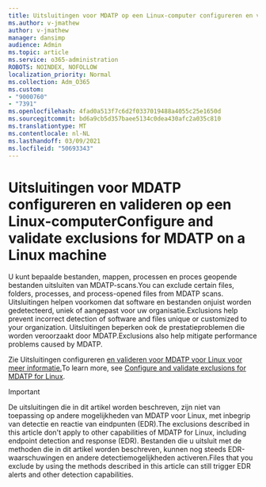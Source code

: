 ```yaml
---
title: Uitsluitingen voor MDATP op een Linux-computer configureren en valideren
ms.author: v-jmathew
author: v-jmathew
manager: dansimp
audience: Admin
ms.topic: article
ms.service: o365-administration
ROBOTS: NOINDEX, NOFOLLOW
localization_priority: Normal
ms.collection: Adm_O365
ms.custom:
- "9000760"
- "7391"
ms.openlocfilehash: 4fad0a513f7c6d2f0337019488a4055c25e1650d
ms.sourcegitcommit: bd6a9cb5d357baee5134c0dea430afc2a035c810
ms.translationtype: MT
ms.contentlocale: nl-NL
ms.lasthandoff: 03/09/2021
ms.locfileid: "50693343"
---
```

# <a name="configure-and-validate-exclusions-for-mdatp-on-a-linux-machine"></a><span data-ttu-id="8a4e0-102">Uitsluitingen voor MDATP configureren en valideren op een Linux-computer</span><span class="sxs-lookup"><span data-stu-id="8a4e0-102">Configure and validate exclusions for MDATP on a Linux machine</span></span>

<span data-ttu-id="8a4e0-103">U kunt bepaalde bestanden, mappen, processen en proces geopende bestanden uitsluiten van MDATP-scans.</span><span class="sxs-lookup"><span data-stu-id="8a4e0-103">You can exclude certain files, folders, processes, and process-opened files from MDATP scans.</span></span> <span data-ttu-id="8a4e0-104">Uitsluitingen helpen voorkomen dat software en bestanden onjuist worden gedetecteerd, uniek of aangepast voor uw organisatie.</span><span class="sxs-lookup"><span data-stu-id="8a4e0-104">Exclusions help prevent incorrect detection of software and files unique or customized to your organization.</span></span> <span data-ttu-id="8a4e0-105">Uitsluitingen beperken ook de prestatieproblemen die worden veroorzaakt door MDATP.</span><span class="sxs-lookup"><span data-stu-id="8a4e0-105">Exclusions also help mitigate performance problems caused by MDATP.</span></span>

<span data-ttu-id="8a4e0-106">Zie Uitsluitingen configureren [en valideren voor MDATP voor Linux voor meer informatie.](https://go.microsoft.com/fwlink/?linkid=2144517)</span><span class="sxs-lookup"><span data-stu-id="8a4e0-106">To learn more, see [Configure and validate exclusions for MDATP for Linux](https://go.microsoft.com/fwlink/?linkid=2144517).</span></span>

> [!IMPORTANT]
> <span data-ttu-id="8a4e0-107">De uitsluitingen die in dit artikel worden beschreven, zijn niet van toepassing op andere mogelijkheden van MDATP voor Linux, met inbegrip van detectie en reactie van eindpunten (EDR).</span><span class="sxs-lookup"><span data-stu-id="8a4e0-107">The exclusions described in this article don't apply to other capabilities of MDATP for Linux, including endpoint detection and response (EDR).</span></span> <span data-ttu-id="8a4e0-108">Bestanden die u uitsluit met de methoden die in dit artikel worden beschreven, kunnen nog steeds EDR-waarschuwingen en andere detectiemogelijkheden activeren.</span><span class="sxs-lookup"><span data-stu-id="8a4e0-108">Files that you exclude by using the methods described in this article can still trigger EDR alerts and other detection capabilities.</span></span>
